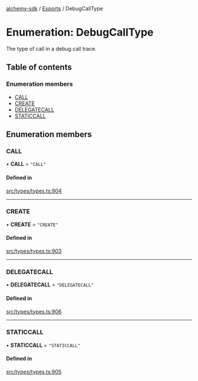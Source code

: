 [alchemy-sdk](../README.md) / [Exports](../modules.md) / DebugCallType

# Enumeration: DebugCallType

The type of call in a debug call trace.

## Table of contents

### Enumeration members

- [CALL](DebugCallType.md#call)
- [CREATE](DebugCallType.md#create)
- [DELEGATECALL](DebugCallType.md#delegatecall)
- [STATICCALL](DebugCallType.md#staticcall)

## Enumeration members

### CALL

• **CALL** = `"CALL"`

#### Defined in

[src/types/types.ts:904](https://github.com/alchemyplatform/alchemy-sdk-js/blob/7ae04a5/src/types/types.ts#L904)

___

### CREATE

• **CREATE** = `"CREATE"`

#### Defined in

[src/types/types.ts:903](https://github.com/alchemyplatform/alchemy-sdk-js/blob/7ae04a5/src/types/types.ts#L903)

___

### DELEGATECALL

• **DELEGATECALL** = `"DELEGATECALL"`

#### Defined in

[src/types/types.ts:906](https://github.com/alchemyplatform/alchemy-sdk-js/blob/7ae04a5/src/types/types.ts#L906)

___

### STATICCALL

• **STATICCALL** = `"STATICCALL"`

#### Defined in

[src/types/types.ts:905](https://github.com/alchemyplatform/alchemy-sdk-js/blob/7ae04a5/src/types/types.ts#L905)
